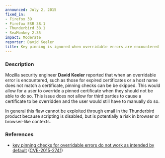 ```yaml
---
announced: July 2, 2015
fixed_in:
- Firefox 39
- Firefox ESR 38.1
- Thunderbird 38.1
- SeaMonkey 2.35
impact: Moderate
reporter: David Keeler
title: Key pinning is ignored when overridable errors are encountered
---
```


<h3>Description</h3>

<p>Mozilla security engineer <strong>David Keeler</strong> reported that when an
overridable error is encountered, such as those for expired certificates or a
host name does not match a certificate, pinning checks can be be skipped. This
would allow for a user to override a pinned certificate when they should not be
able to do so. This issue does not allow for third parties to cause a
certificate to be overridden and the user would still have to manually do so.
</p>

<p class="note">In general this flaw cannot be exploited through email in the
Thunderbird product because scripting is disabled, but is potentially a risk in
browser or browser-like contexts.</p>

<h3>References</h3>

<ul>
  <li><a href="https://bugzilla.mozilla.org/show_bug.cgi?id=1147497">
       key pinning checks for overridable errors do not work as intended by
default</a>
(<a href="http://cve.mitre.org/cgi-bin/cvename.cgi?name=CVE-2015-2741"
class="ex-ref">CVE-2015-2741</a>)</li>
</ul>



